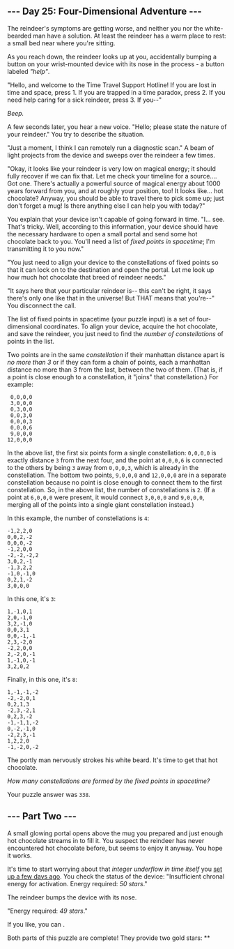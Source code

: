 ## \--- Day 25: Four-Dimensional Adventure ---

The reindeer's symptoms are getting worse, and neither you nor the
white-bearded man have a solution. At least the reindeer has a warm
place to rest: a small bed near where you're sitting.

As you reach down, the reindeer looks up at you, accidentally bumping a
button on your wrist-mounted device with its nose in the process - a
button labeled *"help"*.

"Hello, and welcome to the Time Travel Support Hotline\! If you are lost
in time and space, press 1. If you are trapped in a time paradox, press
2. If you need help caring for a sick reindeer, press 3. If you--"

*Beep.*

A few seconds later, you hear a new voice. "Hello; please state the
nature of your reindeer." You try to describe the situation.

"Just a moment, I think I can remotely run a diagnostic scan." A beam of
light projects from the device and sweeps over the reindeer a few times.

"Okay, it looks like your reindeer is very low on magical energy; it
should fully recover if we can fix that. Let me check your timeline for
a source.... Got one. There's actually a powerful source of magical
energy about 1000 years forward from you, and at roughly your position,
too\! It looks like... hot chocolate? Anyway, you should be able to
travel there to pick some up; just don't forget a mug\! Is there
anything else I can help you with today?"

You explain that your device isn't capable of going forward in time.
"I... see. That's tricky. Well, according to this information, your
device should have the necessary hardware to open a small portal and
send some hot chocolate back to you. You'll need a list of *fixed points
in spacetime*; I'm transmitting it to you now."

"You just need to align your device to the constellations of fixed
points so that it can lock on to the destination and open the portal.
Let me look up how much hot chocolate that breed of reindeer needs."

"It says here that your particular reindeer is-- this can't be right, it
says there's only one like that in the universe\! But THAT means that
you're--" You disconnect the call.

The list of fixed points in spacetime (your puzzle input) is a set of
four-dimensional coordinates. To align your device, acquire the hot
chocolate, and save the reindeer, you just need to find the *number of
constellations* of points in the list.

Two points are in the same *constellation* if their manhattan distance
apart is *no more than 3* or if they can form a chain of points, each a
manhattan distance no more than 3 from the last, between the two of
them. (That is, if a point is close enough to a constellation, it
"joins" that constellation.) For example:

``` 
 0,0,0,0
 3,0,0,0
 0,3,0,0
 0,0,3,0
 0,0,0,3
 0,0,0,6
 9,0,0,0
12,0,0,0
```

In the above list, the first six points form a single constellation:
`0,0,0,0` is exactly distance `3` from the next four, and the point at
`0,0,0,6` is connected to the others by being `3` away from `0,0,0,3`,
which is already in the constellation. The bottom two points, `9,0,0,0`
and `12,0,0,0` are in a separate constellation because no point is close
enough to connect them to the first constellation. So, in the above
list, the number of constellations is `2`. (If a point at `6,0,0,0` were
present, it would connect `3,0,0,0` and `9,0,0,0`, merging all of the
points into a single giant constellation instead.)

In this example, the number of constellations is `4`:

    -1,2,2,0
    0,0,2,-2
    0,0,0,-2
    -1,2,0,0
    -2,-2,-2,2
    3,0,2,-1
    -1,3,2,2
    -1,0,-1,0
    0,2,1,-2
    3,0,0,0

In this one, it's `3`:

    1,-1,0,1
    2,0,-1,0
    3,2,-1,0
    0,0,3,1
    0,0,-1,-1
    2,3,-2,0
    -2,2,0,0
    2,-2,0,-1
    1,-1,0,-1
    3,2,0,2

Finally, in this one, it's `8`:

    1,-1,-1,-2
    -2,-2,0,1
    0,2,1,3
    -2,3,-2,1
    0,2,3,-2
    -1,-1,1,-2
    0,-2,-1,0
    -2,2,3,-1
    1,2,2,0
    -1,-2,0,-2

The portly man nervously strokes his white beard. It's time to get that
hot chocolate.

*How many constellations are formed by the fixed points in spacetime?*

Your puzzle answer was `338`.

## \--- Part Two ---

A small glowing portal opens above the mug you prepared and just enough
hot chocolate streams in to fill it. You suspect the reindeer has never
encountered hot chocolate before, but seems to enjoy it anyway. You hope
it works.

It's time to start worrying about that *integer underflow in time
itself* you [set up a few days ago](21). You check the status of the
device: "Insufficient chronal energy for activation. Energy required:
*50 stars*."

The reindeer bumps the device with its nose.

"Energy required: *49 stars*."

If you like, you can .

Both parts of this puzzle are complete\! They provide two gold stars:
\*\*
